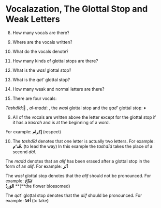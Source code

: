 Vocalazation, The Glottal Stop and Weak Letters
===============================================

8. How many vocals are there?

9. Where are the vocals written?

10. What do the vocals denote?

11. How many kinds of glottal stops are there?

12. What is the *wasl* glottal stop?

13. What is the *qat‛* glottal stop?

14. How many weak and normal letters are there?

8. There are four vocals:

*Tashdīd*: ّ, *al-madd*: , the *wasl* glottal stop and the *qad‛*
glottal stop: **ﺀ**

9. All of the vocals are written above the letter except for the glottal
stop if it has a *kasrah* and is at the beginning of a word.

For example: **ﺇکرام** (respect)

10. The *tashdīd* denotes that one letter is actually two letters. For
example: **قَدﱠم.** (to lead the way) In this example the *tashdīd*
takes the place of a second *dāl*.

The *madd* denotes that an *alif* has been erased after a glottal stop
in the form of an *alif*. For example: **ﺁثر**

The *wasl* glottal stop denotes that the *alif* should not be
pronounced. For example: **تَفَتّحَ**  
**الوَردُ** **(**the flower blossomed)

The *qat‛* glottal stop denotes that the *alif* should be pronounced.
For example: **ﺃخَذَ** (to take)


